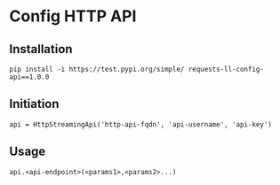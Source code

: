 # Config HTTP API

## Installation
```
pip install -i https://test.pypi.org/simple/ requests-ll-config-api==1.0.0
```

## Initiation
```
api = HttpStreamingApi('http-api-fqdn', 'api-username', 'api-key')
```

## Usage
```
api.<api-endpoint>(<params1>,<params2>...)
```